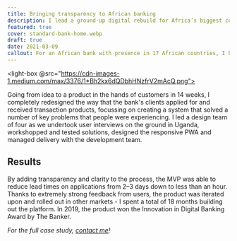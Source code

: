 ```yaml
---
title: Bringing transparency to African banking
description: I lead a ground-up digital rebuild for Africa’s biggest corporate bank.
featured: true
cover: standard-bank-home.webp
draft: true
date: 2021-03-09
callout: For an African bank with presence in 17 African countries, I helped build a greenfield corporate banking platform that gave businesspeople faster, easier and more transparent way to access banking services.
---
```


<light-box @src="https://cdn-images-1.medium.com/max/3376/1*Bh2kx6dQDbhHNzfrV2mAcQ.png"></light-box>

Going from idea to a product in the hands of customers in 14 weeks, I completely redesigned the way that the bank's clients applied for and received transaction products, focussing on creating a system that solved a number of key problems that people were experiencing. I led a design team of four as we undertook user interviews on the ground in Uganda, workshopped and tested solutions, designed the responsive PWA and managed delivery with the development team.

## Results

By adding transparency and clarity to the process, the MVP was able to reduce lead times on applications from 2–3 days down to less than an hour. Thanks to extremely strong feedback from users, the product was iterated upon and rolled out in other markets - I spent a total of 18 months building out the platform. In 2019, the product won the Innovation in Digital Banking Award by The Banker.

_For the full case study, [contact me](https://jaredhill.co/contact/)!_
